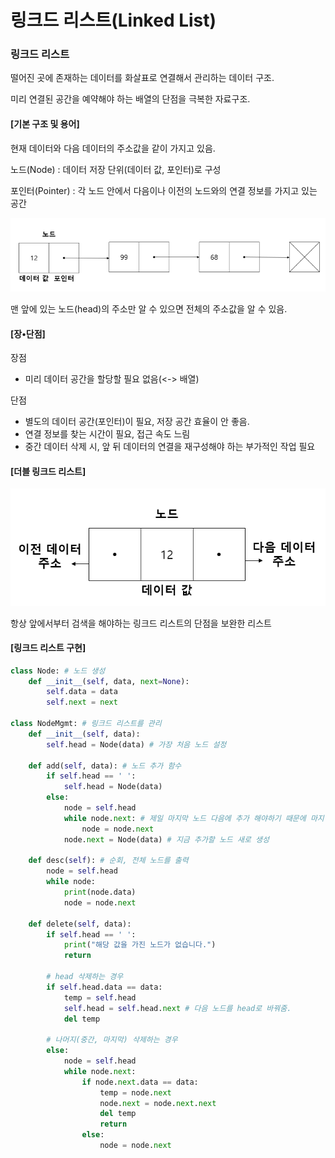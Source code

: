 #  링크드 리스트(Linked List)

### 링크드 리스트

떨어진 곳에 존재하는 데이터를 화살표로 연결해서 관리하는 데이터 구조.

미리 연결된 공간을 예약해야 하는 배열의 단점을 극복한 자료구조. 

 

#### **[기본 구조 및 용어]**

현재 데이터와 다음 데이터의 주소값을 같이 가지고 있음.

노드(Node) : 데이터 저장 단위(데이터 값, 포인터)로 구성

포인터(Pointer) : 각 노드 안에서 다음이나 이전의 노드와의 연결 정보를 가지고 있는 공간

 ![Linked_List](../image/linked_list.png)

맨 앞에 있는 노드(head)의 주소만 알 수 있으면 전체의 주소값을 알 수 있음.



#### **[장•단점]**

장점

- 미리 데이터 공간을 할당할 필요 없음(<-> 배열)

단점

- 별도의 데이터 공간(포인터)이 필요, 저장 공간 효율이 안 좋음.
- 연결 정보를 찾는 시간이 필요, 접근 속도 느림
- 중간 데이터 삭제 시, 앞 뒤 데이터의 연결을 재구성해야 하는 부가적인 작업 필요



#### **[더블 링크드 리스트]**

![double_linked_list](../image/double_linked_list.png)

항상 앞에서부터 검색을 해야하는 링크드 리스트의 단점을 보완한 리스트



#### **[링크드 리스트 구현]**

```python
class Node: # 노드 생성
	def __init__(self, data, next=None):
    	self.data = data
        self.next = next

class NodeMgmt: # 링크드 리스트를 관리
	def __init__(self, data):
    	self.head = Node(data) # 가장 처음 노드 설정
    
    def add(self, data): # 노드 추가 함수
    	if self.head == ' ':
        	self.head = Node(data)
        else:
        	node = self.head
            while node.next: # 제일 마지막 노드 다음에 추가 해야하기 때문에 마지막 노드 찾기
            	node = node.next
            node.next = Node(data) # 지금 추가할 노드 새로 생성
    
    def desc(self): # 순회, 전체 노드를 출력
    	node = self.head
        while node:
        	print(node.data)
            node = node.next
            
    def delete(self, data):
    	if self.head == ' ':
        	print("해당 값을 가진 노드가 없습니다.")
            return
            
        # head 삭제하는 경우
        if self.head.data == data:
        	temp = self.head
            self.head = self.head.next # 다음 노드를 head로 바꿔줌.
            del temp
            
        # 나머지(중간, 마지막) 삭제하는 경우
        else:
        	node = self.head
            while node.next:
            	if node.next.data == data:
                	temp = node.next
                    node.next = node.next.next
                    del temp
                    return
                else:
                	node = node.next
```

